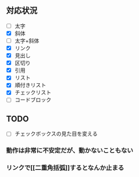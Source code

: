 ## 対応状況
- [ ] 太字
- [x] 斜体
- [ ] 太字+斜体
- [x] リンク
- [x] 見出し
- [x] 区切り
- [x] 引用
- [x] リスト
- [x] 順付きリスト
- [x] チェックリスト
- [ ] コードブロック

## TODO
- [ ] チェックボックスの見た目を変える

### 動作は非常に不安定だが、動かないこともない
### リンクで[[二重角括弧]]するとなんか止まる